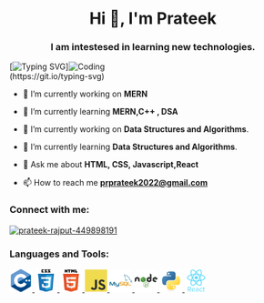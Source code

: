 

<h1 align="center">Hi 👋, I'm Prateek</h1>
<h3 align="center">I am intestesed in learning new technologies.</h3>
<img align="right" alt="Coding" width="400" src="https://media.tenor.com/rePDfDWO3XoAAAAd/hacking.gif">

[![Typing SVG](https://readme-typing-svg.herokuapp.com?color=%230034F7&lines=I+am+an+aspiring+Software+Engineer.;Nice+to+e-meet+you.;Scroll+till+the+end.)](https://git.io/typing-svg)

- 🔭 I’m currently working on **MERN**

- 🌱 I’m currently learning **MERN,C++ , DSA**

- 🔭 I’m currently working on **Data Structures and Algorithms**.
  
- 🌱 I’m currently learning **Data Structures and Algorithms**.

- 💬 Ask me about **HTML, CSS, Javascript,React**

- 📫 How to reach me **prprateek2022@gmail.com**


<h3 align="left">Connect with me:</h3>
<p align="left">
<a href="https://linkedin.com/in/prateek-rajput-449898191" target="blank"><img align="center" src="https://raw.githubusercontent.com/rahuldkjain/github-profile-readme-generator/master/src/images/icons/Social/linked-in-alt.svg" alt="prateek-rajput-449898191" height="30" width="40" /></a>
</p>

<h3 align="left">Languages and Tools:</h3>
<p align="left"> <a href="https://www.w3schools.com/cpp/" target="_blank" rel="noreferrer"> <img src="https://raw.githubusercontent.com/devicons/devicon/master/icons/cplusplus/cplusplus-original.svg" alt="cplusplus" width="40" height="40"/> </a> <a href="https://www.w3schools.com/css/" target="_blank" rel="noreferrer"> <img src="https://raw.githubusercontent.com/devicons/devicon/master/icons/css3/css3-original-wordmark.svg" alt="css3" width="40" height="40"/> </a> <a href="https://www.w3.org/html/" target="_blank" rel="noreferrer"> <img src="https://raw.githubusercontent.com/devicons/devicon/master/icons/html5/html5-original-wordmark.svg" alt="html5" width="40" height="40"/> </a> <a href="https://developer.mozilla.org/en-US/docs/Web/JavaScript" target="_blank" rel="noreferrer"> <img src="https://raw.githubusercontent.com/devicons/devicon/master/icons/javascript/javascript-original.svg" alt="javascript" width="40" height="40"/> </a> <a href="https://www.mysql.com/" target="_blank" rel="noreferrer"> <img src="https://raw.githubusercontent.com/devicons/devicon/master/icons/mysql/mysql-original-wordmark.svg" alt="mysql" width="40" height="40"/> </a> <a href="https://nodejs.org" target="_blank" rel="noreferrer"> <img src="https://raw.githubusercontent.com/devicons/devicon/master/icons/nodejs/nodejs-original-wordmark.svg" alt="nodejs" width="40" height="40"/> </a> <a href="https://www.python.org" target="_blank" rel="noreferrer"> <img src="https://raw.githubusercontent.com/devicons/devicon/master/icons/python/python-original.svg" alt="python" width="40" height="40"/> </a> <a href="https://reactjs.org/" target="_blank" rel="noreferrer"> <img src="https://raw.githubusercontent.com/devicons/devicon/master/icons/react/react-original-wordmark.svg" alt="react" width="40" height="40"/> </a> </p>

